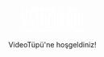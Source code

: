 <p align="center"><img src="https://github.com/VideoTupu/VideoTupu-Web/blob/main/Logo/videotupu.png" width=25%>
<p align="center">VideoTüpü'ne hoşgeldiniz!

#
